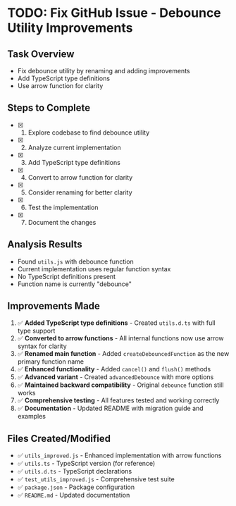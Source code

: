 # TODO: Fix GitHub Issue - Debounce Utility Improvements

## Task Overview
- Fix debounce utility by renaming and adding improvements
- Add TypeScript type definitions
- Use arrow function for clarity

## Steps to Complete
- [x] 1. Explore codebase to find debounce utility
- [x] 2. Analyze current implementation
- [x] 3. Add TypeScript type definitions
- [x] 4. Convert to arrow function for clarity
- [x] 5. Consider renaming for better clarity
- [x] 6. Test the implementation
- [x] 7. Document the changes

## Analysis Results
- Found `utils.js` with debounce function
- Current implementation uses regular function syntax
- No TypeScript definitions present
- Function name is currently "debounce"

## Improvements Made
1. ✅ **Added TypeScript type definitions** - Created `utils.d.ts` with full type support
2. ✅ **Converted to arrow functions** - All internal functions now use arrow syntax for clarity
3. ✅ **Renamed main function** - Added `createDebouncedFunction` as the new primary function name
4. ✅ **Enhanced functionality** - Added `cancel()` and `flush()` methods
5. ✅ **Advanced variant** - Created `advancedDebounce` with more options
6. ✅ **Maintained backward compatibility** - Original `debounce` function still works
7. ✅ **Comprehensive testing** - All features tested and working correctly
8. ✅ **Documentation** - Updated README with migration guide and examples

## Files Created/Modified
- ✅ `utils_improved.js` - Enhanced implementation with arrow functions
- ✅ `utils.ts` - TypeScript version (for reference)
- ✅ `utils.d.ts` - TypeScript declarations
- ✅ `test_utils_improved.js` - Comprehensive test suite
- ✅ `package.json` - Package configuration
- ✅ `README.md` - Updated documentation
